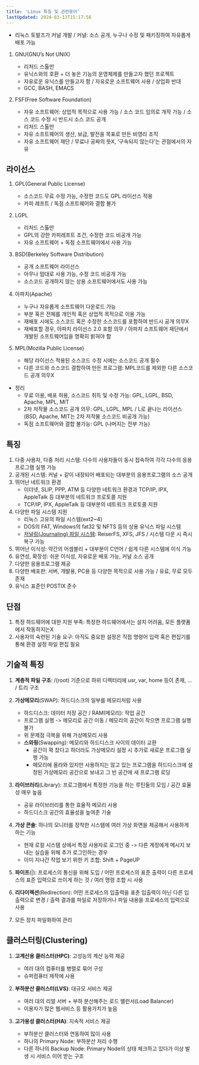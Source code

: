 ```yaml
---
title: 'Linux 특징 및 관련용어'
lastUpdated: 2024-03-13T15:17:56
---
```


- 리눅스 토발즈가 커널 개발 / 커널: 소스 공개, 누구나 수정 및 패키징하여 자유롭게 배포 가능

1. GNU(GNU’s Not UNIX)
   - 리처드 스톨만
   - 유닉스와의 호환 + 더 놓은 기능의 운영체제를 만들고자 했던 프로젝트
   - 자유로운 유닉스를 만들고자 함 / 자유로운 소프트웨어 사용 / 상업화 반대
   - GCC, BASH, EMACS
  
2. FSF(Free Software Foundation)
   - 자유 소프트웨어: 상업적 목적으로 사용 가능 / 소스 코드 임의로 개작 가능 / 소스 코드 수정 시 반드시 소스 코드
   공개
   - 리처드 스톨만
   - 자유 소프트웨어의 생산, 보급, 발전을 목표로 만든 비영리 조직
   - 자유 소프트웨어 재단 / 무료나 공짜의 뜻X, ‘구속되지 않는다’는 관점에서의 자유
  
## 라이선스

1. GPL(General Public License)
   - 소스코드 무료 수정 가능, 수정한 코드도 GPL 라이선스 적용
   - 카피 레프트 / 독점 소프트웨어와 결합 불가
  
2. LGPL
   - 리처드 스톨만
   - GPL의 강한 카피레프트 조건, 수정한 코드 비공개 가능
   - 자유 소프트웨어 + 독점 소프트웨어에서 사용 가능
  
3. BSD(Berkeley Software Distribution)
   - 공개 소프트웨어 라이선스
   - 아무나 맘대로 사용 가능, 수정 코드 비공개 가능
   - 소스코드 공개하지 않는 상용 소프트웨어에서도 사용 가능
  
4. 아파치(Apache)
   - 누구나 자유롭게 소프트웨어 다운로드 가능
   - 부분 혹은 전체를 개인적 혹은 상업적 목적으로 이용 가능
   - 재배포 시에도 소스코드 혹은 수정한 소스코드를 포함하여 반드시 공개 의무X
   - 재배포할 경우, 아파치 라이선스 2.0 포함 의무 / 아파치 소프트웨어 재단에서 개발된 소프트웨어임을 명확히
   밝혀야 함

5. MPL(Mozilla Public License)
   - 해당 라이선스 적용된 소스코드 수정 시에는 소스코드 공개 필수
   - 다른 코드와 소스코드 결합하여 만든 프로그램: MPL코드를 제외한 다른 소스코드 공개 의무X
  
- 정리
  - 무료 이용, 배포 허용, 소스코드 취득 및 수정 가능: GPL, LGPL, BSD, Apache, MPL, MIT
  - 2차 저작물 소스코드 공개 의무: GPL, LGPL, MPL / L로 끝나는 라이선스
  (BSD, Apache, MIT는 2차 저작물 소스코드 비공개 가능)
  - 독점 소프트웨어와 결합 불가능: GPL (나머지는 전부 가능)

## 특징

1. 다중 사용자, 다중 처리 시스템: 다수의 사용자들이 동시 접속하여 각각 다수의 응용프로그램 실행 가능
2. 공개된 시스템: 커널 + 같이 내장되어 배포되는 대부분의 응용프로그램의 소스 공개
3. 뛰어난 네트워크 환경
   - 이더넷, SLIP, PPP, ATM 등 다양한 네트워크 환경과 TCP/IP, IPX, AppleTalk 등 대부분의 네트워크 프로토콜
   지원
   - TCP/IP, IPX, AppleTalk 등 대부분의 네트워크 프로토콜 지원
4. 다양한 파일 시스템 지원
   - 리눅스 고유의 파일 시스템(ext2~4)
   - DOS의 FAT, Windows의 fat32 및 NFTS 등의 상용 유닉스 파일 시스템
   - [저널링(Journaling) 파일 시스템](./Disk & Dir/Journaling File System.md): ReiserFS, XFS, JFS / 시스템 다운 시 즉시 복구 가능
5. 뛰어난 이식성: 약간의 어셈블리 + 대부분이 C언어 / 쉽게 다른 시스템에 이식 가능
6. 유연성, 확장성: 쉬운 이식성, 자유로운 배포 가능, 커널 소스 공개
7. 다양한 응용프로그램 제공
8. 다양한 배포판: 서버, 개발용, PC용 등 다양한 목적으로 사용 가능 / 유료, 무료 모두 존재
9. 유닉스 표준인 POSTIX 준수

## 단점

1. 특정 하드웨어에 대한 지원 부족: 특정한 하드웨어에서는 설치 어려움, 모든 플랫폼에서 작동하지는X
2. 사용자의 숙련된 기술 요구: 아직도 중요한 설정은 직접 명령어 입력 혹은 편집기를 통해 환경 설정 파일 편집 필요

## 기술적 특징

1. **계층적 파일 구조**: /(root) 기준으로 하위 디렉터리에 usr, var, home 등이 존재, ... / 트리 구조

2. **가상메모리**(SWAP): 하드디스크의 일부를 메모리처럼 사용
   - 하드디스크: 데이터 저장 공간 / RAM(메모리): 작업 공간
   - 프로그램 실행 -> 메모리로 공간 이동 / 메모리의 공간이 작으면 프로그램 실행 불가
   - 위 문제점 극복을 위해 가상메모리 사용
   - **스와핑**(Swapping): 메모리와 하드디스크 사이의 데이터 교환
     - 공간이 꽉 찼다고 하더라도 가상메모리 설정 시 추가로 새로운 프로그램 실행 가능
     - 메모리에 올라와 있지만 사용하지는 않고 있는 프로그램을 하드디스크에 설정된 가상메모리 공간으로 보내고 그
     빈 공간에 새 프로그램 로딩

3. **라이브러리**(Library): 프로그램에서 특정한 기능을 하는 루틴들의 모임 / 공간 효율성 매우 높음
   - 공유 라이브러리를 통한 효율적 메모리 사용
   - 하드디스크 공간의 효율성을 높여준 기술

4. **가상 콘솔**: 하나의 모니터를 장착한 시스템에 여러 가상 화면을 제공해서 사용하게 하는 기능
   - 현재 로컬 시스템 상에서 특정 사용자로 로그인 중 -> 다른 계정에게 메시지 보내는 실습을 위해 추가
   로그인하는 경우
   - 이미 지나간 작업 보기 위한 키 조합: Shift + PageUP

5. **파이프**(|): 프로세스의 통신을 위해 도입 / 어떤 프로세스의 표준 출력이 다른 프로세스의 표준 입력으로 쓰이게 하는 것 / 여러 명령 조합 시 사용

6. **리다이렉션**(Redirection): 어떤 프로세스의 입출력을 표춘 입출력이 아닌 다른 입출력으로 변경 / 출력 결과를 파일로
저장하거나 파일 내용을 프로세스의 입력으로 사용

7. 모든 장치 파일화하여 관리

## 클러스터링(Clustering)

1. **고계산용 클러스터(HPC)**: 고성능의 계산 능력 제공
   - 여러 대의 컴퓨터를 병렬로 묶어 구성
   - 슈퍼컴퓨터 제작에 사용

2. **부하분산 클러스터(LVS)**: 대규모 서비스 제공
   - 여러 대의 리얼 서버 + 부하 분산해주는 로드 밸런서(Load Balancer)
   - 이용자가 많은 웹서비스 등 활용가치가 높음
  
3. **고가용성 클러스터(HA)**: 지속적 서비스 제공
   - 부하분산 클러스터와 연동하여 많이 사용
   - 하나의 Primary Node: 부하분산 처리 수행
   - 다른 하나의 Backup Node: Primary Node의 상태 체크하고 있다가 이상 발생 시 서비스 이어 받는 구조

